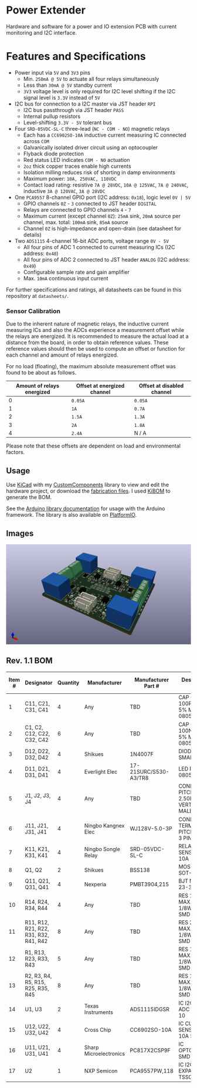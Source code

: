 # Power Extender

Hardware and software for a power and IO extension PCB with current monitoring and I2C interface.

# Features and Specifications

- Power input via `5V` and `3V3` pins
  - Min. `250mA @ 5V` to actuate all four relays simultaneously
  - Less than `30mA @ 5V` standby current
  - `3V3` voltage level is only required for I2C level shifting if the I2C signal level is `3.3V` instead of `5V`
- I2C bus for connection to a I2C master via JST header `RPI`
  - I2C bus passthrough via JST header `PASS`
  - Internal pullup resistors
  - Level-shifting `3.3V - 5V` tolerant bus
- Four `SRD-05VDC-SL-C` three-lead (`NC - COM - NO`) magnetic relays
  - Each has a `CC6902SO-10A` inductive current measuring IC connected across `COM`
  - Galvanically isolated driver circuit using an optocoupler
  - Flyback diode protection
  - Red status LED indicates `COM - NO` actuation
  - `2oz` thick copper traces enable high currents
  - Isolation milling reduces risk of shorting in damp environments
  - Maximum power: `10A, 250VAC, 110VDC`
  - Contact load rating: resistive `7A @ 28VDC`, `10A @ 125VAC`, `7A @ 240VAC`, inductive `3A @ 120VAC`, `3A @ 28VDC`
- One `PCA9557` 8-channel GPIO port (I2C address: `0x18`), logic level `0V | 5V`
  - GPIO channels `0Z` - `3` connected to JST header `DIGITAL`
  - Relays are connected to GPIO channels `4` - `7`
  - Maximum current (except channel `0Z`): `25mA` sink, `20mA` source per channel, max. total: `100mA` sink, `85mA` source
  - Channel `0Z` is high-impedance and open-drain (see datasheet for details)
- Two `ADS1115` 4-channel 16-bit ADC ports, voltage range `0V - 5V`
  - All four pins of ADC 1 connected to current measuring ICs (I2C address: `0x48`)
  - All four pins of ADC 2 connected to JST header `ANALOG` (I2C address: `0x49`)
  - Configurable sample rate and gain amplifier
  - Max. `10mA` continuous input current

For further specifications and ratings, all datasheets can be found in this repository at `datasheets/`.

### Sensor Calibration

Due to the inherent nature of magnetic relays, the inductive current measuring ICs and also the ADCs experience a measurement offset while the relays are energized. It is recommended to measure the actual load at a distance from the board, in order to obtain reference values. These reference values should then be used to compute an offset or function for each channel and amount of relays energized. 

For no load (floating), the maximum absolute measurement offset was found to be about as follows.

| Amount of relays energized | Offset at energized channel | Offset at disabled channel |
| -------------------------- | --------------------------- | -------------------------- |
| 0                          | `0.05A`                     | `0.05A`                    |
| 1                          | `1A`                        | `0.7A`                     |
| 2                          | `1.5A`                      | `1.3A`                     |
| 3                          | `2A`                        | `1.8A`                     |
| 4                          | `2.4A`                      | N / A                      |

Please note that these offsets are dependent on load and environmental factors.

## Usage

Use [KiCad](https://www.kicad.org/) with my [CustomComponents](https://github.com/StarGate01/KiCadLibs) library to view and edit the hardware project, or download the [fabrication files](https://github.com/StarGate01/power-extender/tree/master/fabrication). I used [KiBOM](https://github.com/SchrodingersGat/kibom) to generate the BOM.

See the [Arduino library documentation](software/power-extender-arduino/lib/power-extender) for usage with the Arduino framework. The library is also available on [PlatformIO](https://platformio.org/lib/show/12563/power-extender).

## Images

![3D Render](https://raw.githubusercontent.com/StarGate01/power-extender/master/fabrication/rev1/render/power-extender-render-3d-rev1.png)

## Rev. 1.1 BOM

|Item #|Designator                            |Quantity|Manufacturer          |Manufacturer Part #  |Description / Value                         |Distributor|Distributor part #|Package / Footprint|Type|Notes|
|------|--------------------------------------|--------|----------------------|---------------------|--------------------------------------------|-----------|------------------|-------------------|----|-----|
|1     |C11, C21, C31, C41                    |4       |Any                   |TBD                  |CAP CER 100PF MAX. 5% MIN. 10V 0805 SMD     |Any        |TBD               |SMD 0805           |SMD |     |
|2     |C1, C2, C12, C22, C32, C42            |6       |Any                   |TBD                  |CAP CER 100NF MAX. 5% MIN. 10V 0805 SMD     |Any        |TBD               |SMD 0805           |SMD |     |
|3     |D12, D22, D32, D42                    |4       |Shikues               |1N4007F              |DIODE 1N4007 SMAF                           |LCSC       |C110856           |SMAF               |SMD |     |
|4     |D11, D21, D31, D41                    |4       |Everlight Elec        |17-21SURC/S530-A3/TR8|LED RED 2V 0805 SMD                         |LCSC       |C72037            |SMD 0805           |SMD |     |
|5     |J1, J2, J3, J4                        |4       |Any                   |TBD                  |CONN JST-XH PITCH-2.50MM VERTICAL MALE 5 PIN|Any        |TBD               |Through Hole       |PTH |     |
|6     |J11, J21, J31, J41                    |4       |Ningbo Kangnex Elec   |WJ128V-5.0-3P        |CONN SCREW TERMINAL PITCH-5.0MM 3 PIN 20A   |LCSC       |C8270             |Through Hole       |PTH |     |
|7     |K11, K21, K31, K41                    |4       |Ningbo Songle Relay   |SRD-05VDC-SL-C       |RELAY SEALED SENSITIVE 5V 10A               |LCSC       |C35449            |Through Hole       |PTH |     |
|8     |Q1, Q2                                |2       |Shikues               |BSS138               |MOSFET N-CH SOT-23-3                        |LCSC       |C112239           |SOT-23-3           |SMD |     |
|9     |Q11, Q21, Q31, Q41                    |4       |Nexperia              |PMBT3904,215         |BJT NPN SOT-23-3                            |LCSC       |C8667             |SOT-23-3           |SMD |     |
|10    |R14, R24, R34, R44                    |4       |Any                   |TBD                  |RES 100 OHM MAX. 1% MIN. 1/8W 0805 SMD      |Any        |TBD               |SMD 0805           |SMD |     |
|11    |R11, R12, R21, R22, R31, R32, R41, R42|8       |Any                   |TBD                  |RES 200 OHM MAX. 1% MIN. 1/8W 0805 SMD      |Any        |TBD               |SMD 0805           |SMD |     |
|12    |R1, R13, R23, R33, R43                |5       |Any                   |TBD                  |RES 1K OHM MAX. 1% MIN. 1/8W 0805 SMD       |Any        |TBD               |SMD 0805           |SMD |     |
|13    |R2, R3, R4, R5, R15, R25, R35, R45    |8       |Any                   |TBD                  |RES 10K OHM MAX. 1% MIN. 1/8W 0805 SMD      |Any        |TBD               |SMD 0805           |SMD |     |
|14    |U1, U3                                |2       |Texas Instruments     |ADS1115IDGSR         |IC I2C 4 CH ADC VSSOP-10                    |LCSC       |C37593            |VSSOP-10           |SMD |     |
|15    |U12, U22, U32, U42                    |4       |Cross Chip            |CC6902SO-10A         |IC CURRENT SENSOR 5V 10A SOP-8              |LCSC       |C350865           |SOP-8              |SMD |     |
|16    |U11, U21, U31, U41                    |4       |Sharp Microelectronics|PC817X2CSP9F         |IC OPTOCOUPLER SMD-4                        |LCSC       |C66405            |SMD-4              |SMD |     |
|17    |U2                                    |1       |NXP Semicon           |PCA9557PW,118        |IC I2C 8 CH IO EXPANDER TSSOP-16            |LCSC       |C141380           |TSSOP-16           |SMD |     |

